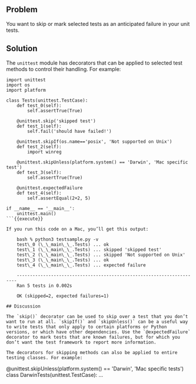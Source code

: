 ## Problem

You want to skip or mark selected tests as an anticipated failure in your unit tests.

## Solution

The `unittest` module has decorators that can be applied to selected test methods to control their handling. For example:

```
import unittest
import os
import platform

class Tests(unittest.TestCase):
    def test_0(self):
        self.assertTrue(True)

    @unittest.skip('skipped test')
    def test_1(self):
        self.fail('should have failed!')

    @unittest.skipIf(os.name=='posix', 'Not supported on Unix')
    def test_2(self):
        import winreg

    @unittest.skipUnless(platform.system() == 'Darwin', 'Mac specific test')
    def test_3(self):
        self.assertTrue(True)

    @unittest.expectedFailure
    def test_4(self):
        self.assertEqual(2+2, 5)

if __name__ == '__main__':
    unittest.main()
```{{execute}}

If you run this code on a Mac, you’ll get this output:

    bash % python3 testsample.py -v
    test\_0 (\_\_main\_\_.Tests) ... ok
    test\_1 (\_\_main\_\_.Tests) ... skipped 'skipped test'
    test\_2 (\_\_main\_\_.Tests) ... skipped 'Not supported on Unix'
    test\_3 (\_\_main\_\_.Tests) ... ok
    test\_4 (\_\_main\_\_.Tests) ... expected failure

    ----------------------------------------------------------------------
    Ran 5 tests in 0.002s

    OK (skipped=2, expected failures=1)

## Discussion

The `skip()` decorator can be used to skip over a test that you don’t want to run at all. `skipIf()` and `skipUnless()` can be a useful way to write tests that only apply to certain platforms or Python versions, or which have other dependencies. Use the `@expectedFailure` decorator to mark tests that are known failures, but for which you don’t want the test framework to report more information.

The decorators for skipping methods can also be applied to entire testing classes. For example:

```
@unittest.skipUnless(platform.system() == 'Darwin', 'Mac specific tests')
class DarwinTests(unittest.TestCase):
    ...
```{{execute}}